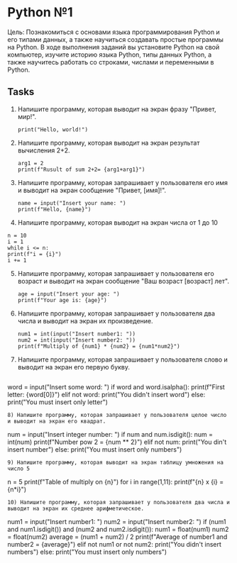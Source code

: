 # Python №1
Цель: Познакомиться с основами языка программирования Python и его
типами данных, а также научиться создавать простые программы на Python. В
ходе выполнения заданий вы установите Python на свой компьютер, изучите
историю языка Python, типы данных Python, а также научитесь работать со
строками, числами и переменными в Python.

## Tasks
1) Напишите программу, которая выводит на экран фразу "Привет, мир!".
   ```
   print("Hello, world!")
   ```
2) Напишите программу, которая выводит на экран результат вычисления 2+2.
   ```
   arg1 = 2
   print(f"Rusult of sum 2+2= {arg1+arg1}")
   ```
3) Напишите программу, которая запрашивает у пользователя его имя и выводит на экран сообщение "Привет, [имя]!".
   ```
   name = input("Insert your name: ")
   print(f"Hello, {name}")
   ```
4) Напишите программу, которая выводит на экран числа от 1 до 10
  ```
  n = 10
  i = 1
  while i <= n:
  print(f"i = {i}")
  i += 1
  ```
5) Напишите программу, которая запрашивает у пользователя его возраст и выводит на экран сообщение "Ваш возраст [возраст] лет".
   ```
   age = input("Insert your age: ")
   print(f"Your age is: {age}")
   ```
6) Напишите программу, которая запрашивает у пользователя два числа и выводит на экран их произведение.
   ```
   num1 = int(input("Insert number1: "))
   num2 = int(input("Insert number2: "))
   print(f"Multiply of {num1} * {num2} = {num1*num2}")
   ```
7) Напишите программу, которая запрашивает у пользователя слово и выводит на экран его первую букву.
   ```
  word = input("Insert some word: ")
  if word and word.isalpha():
    print(f"First letter: {word[0]}")
  elif not word:
    print("You didn't insert word")
  else:
    print("You must insert only letter")
   ```
8) Напишите программу, которая запрашивает у пользователя целое число и выводит на экран его квадрат.
   ```
  num = input("Insert integer number: ")
  if num and num.isdigit():
    num = int(num)
    print(f"Number pow 2 = {num ** 2}")
  elif not num:
    print("You din't insert number")
  else:
    print("You must insert only numbers")
   ```
9) Напишите программу, которая выводит на экран таблицу умножения на число 5
   ```
  n = 5
  print(f"Table of multiply on {n}")
  for i in range(1,11):
    print(f"{n} x {i} = {n*i}")
   ```
10) Напишите программу, которая запрашивает у пользователя два числа и выводит на экран их среднее арифметическое.
   ```
  num1 = input("Insert number1: ")
  num2 = input("Insert number2: ")
  if (num1 and num1.isdigit()) and (num2 and num2.isdigit()):
    num1 = float(num1)
    num2 = float(num2)
    average = (num1 + num2) / 2
    print(f"Average of number1 and number2 = {average}")
  elif not num1 or not num2:
    print("You didn't insert numbers")
  else:
    print("You must insert only numbers")
   ```
